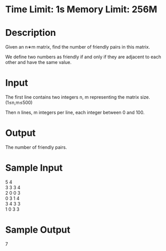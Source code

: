 # Time Limit: 1s   Memory Limit: 256M
 

# Description
Given an n∗m matrix, find the number of friendly pairs in this matrix.<br>

We define two numbers as friendly if and only if they are adjacent to each other and have the same value.<br>

 

# Input
The first line contains two integers n, m representing the matrix size. (1≤n,m≤500)<br>

Then n lines, m integers per line, each integer between 0 and 100.


# Output
The number of friendly pairs.

 

# Sample Input
5 4<br>
3 3 3 4<br>
2 0 0 3<br>
0 3 1 4<br>
3 4 3 3<br>
1 0 3 3<br>
# Sample Output
7
